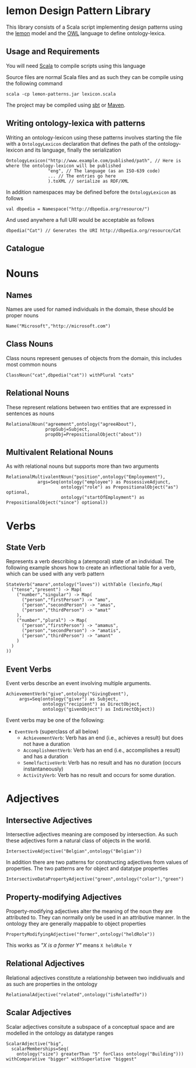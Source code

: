 lemon Design Pattern Library
============================

This library consists of a Scala script implementing design patterns using the 
[lemon](http://lemon-model.net) model and the [OWL](http://www.w3.org/???) language
to define ontology-lexica. 

Usage and Requirements
----------------------

You will need [Scala](http://www.scala-lang.org) to compile scripts using this language

Source files are normal Scala files and as such they can be compile using the following 
command
 
    scala -cp lemon-patterns.jar lexicon.scala

The project may be compiled using [sbt](http://www.scala-sbt.org/) or [Maven](http://maven.apache.org).

Writing ontology-lexica with patterns
-------------------------------------

Writing an ontology-lexicon using these patterns involves starting the file with a `OntologyLexicon`
declaration that defines the path of the ontology-lexicon and its language, finally the serialization

    OntologyLexicon("http://www.example.com/published/path", // Here is where the ontology-lexicon will be published
                    "eng", // The language (as an ISO-639 code)
                    ... // The entries go here
                    ).toXML // serialize as RDF/XML

In addition namespaces may be defined before the `OntologyLexicon` as follows

    val dbpedia = Namespace("http://dbpedia.org/resource/")

And used anywhere a full URI would be acceptable as follows
  
    dbpedia("Cat") // Generates the URI http://dbpedia.org/resource/Cat

Catalogue
---------

# Nouns

## Names

Names are used for named individuals in the domain, these should be proper nouns

    Name("Microsoft","http://microsoft.com")

## Class Nouns

Class nouns represent genuses of objects from the domain, this includes most common nouns

    ClassNoun("cat",dbpedia("cat")) withPlural "cats"

## Relational Nouns

These represent relations between two entities that are expressed in sentences as nouns

    RelationalNoun("agreement",ontology("agreeAbout"),
                   propSubj=Subject,
                   propObj=PrepositionalObject("about"))

## Multivalent Relational Nouns

As with relational nouns but supports more than two arguments

    RelationalMultivalentNoun("position",ontology("Employement"),
                args=Seq(ontology("employee") as PossessiveAdjunct,
                         ontology("role") as PrepositionalObject("as") optional,
                         ontology("startOfEmployment") as PrepositionalObject("since") optional))
                         
# Verbs

## State Verb

Represents a verb describing a (atemporal) state of an individual. The following
example shows how to create an inflectional table for a verb, which can be used 
with any verb pattern

    StateVerb("amare",ontology("loves")) withTable (lexinfo,Map(
      ("tense","present") -> Map(
        ("number","singular") -> Map(
          ("person","firstPerson") -> "amo",
          ("person","secondPerson") -> "amas",
          ("person","thirdPerson") -> "amat"
        ),
        ("number","plural") -> Map(
          ("person","firstPerson") -> "amamus",
          ("person","secondPerson") -> "amatis",
          ("person","thirdPerson") -> "amant"
        )
      )
    ))
    
## Event Verbs

Event verbs describe an event involving multiple arguments.

    AchievementVerb("give",ontology("GivingEvent"),
         args=Seq(ontology("giver") as Subject,
                  ontology("recipient") as DirectObject,
                  ontology("givenObject") as IndirectObject))
                  
Event verbs may be one of the following:

* `EventVerb` (superclass of all below)
  * `AchievementVerb`: Verb has an end (i.e., achieves a result) but does not have a duration
  * `AccomplishmentVerb`: Verb has an end (i.e., accomplishes a result) and has a duration
  * `SemelfactiveVerb`: Verb has no result and has no duration (occurs instantaneously)
  * `ActivityVerb`: Verb has no result and occurs for some duration.
           
# Adjectives

## Intersective Adjectives

Intersective adjectives meaning are composed by intersection. As such these adjectives form
a natural class of objects in the world. 

    IntersectiveAdjective("Belgian",ontology("Belgian"))
    
In addition there are two patterns for constructing adjectives from values of properties. The two 
patterns are for object and datatype properties

    IntersectiveDataPropertyAdjective("green",ontology("color"),"green")
    
## Property-modifying Adjectives

Property-modifying adjectives alter the meaning of the noun they are attributed to. They can normally
only be used in an attributive manner. In the ontology they are generally mappable to object properties

    PropertyModifyingAdjective("former",ontology("heldRole"))
    
This works as _"X is a former Y"_ means `X heldRole Y`

## Relational Adjectives

Relational adjectives constitute a relationship between two indidivuals and as such
are properties in the ontology

    RelationalAdjective("related",ontology("isRelatedTo"))
    
## Scalar Adjectives

Scalar adjectives consitute a subspace of a conceptual space and are modelled in the 
ontology as datatype ranges

    ScalarAdjective("big",
      scalarMemberships=Seq(
        ontology("size") greaterThan "5" forClass ontology("Building"))) withComparative "bigger" withSuperlative "biggest"
